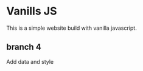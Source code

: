 # Vanills JS

This is a simple website build with vanilla javascript.

## branch 4

Add data and style
